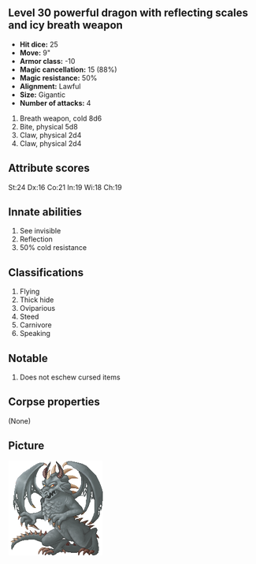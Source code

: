 ## Level 30 powerful dragon with reflecting scales and icy breath weapon
- **Hit dice:** 25
- **Move:** 9"
- **Armor class:** -10
- **Magic cancellation:** 15 (88%)
- **Magic resistance:** 50%
- **Alignment:** Lawful
- **Size:** Gigantic
- **Number of attacks:** 4
1. Breath weapon, cold 8d6
2. Bite, physical 5d8
3. Claw, physical 2d4
4. Claw, physical 2d4
## Attribute scores
St:24 Dx:16 Co:21 In:19 Wi:18 Ch:19
## Innate abilities
1. See invisible
2. Reflection
3. 50% cold resistance
## Classifications
1. Flying
2. Thick hide
3. Oviparious
4. Steed
5. Carnivore
6. Speaking
## Notable
1. Does not eschew cursed items
## Corpse properties
(None)
## Picture
![Ancient silver dragon](https://github.com/hyvanmielenpelit/GnollHackTileSet/blob/main/Monsters/ancient_silver_dragon/ancient_silver_dragon.png)
